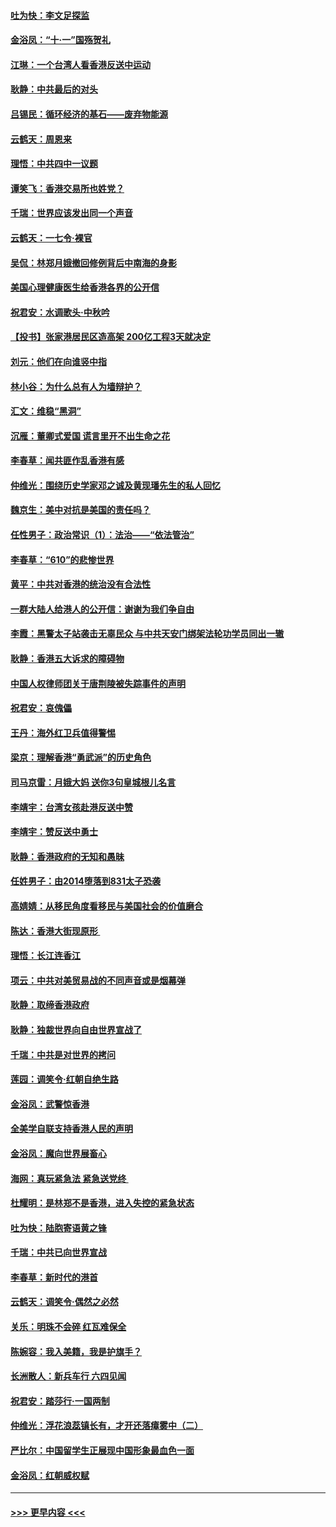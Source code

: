 #### [吐为快：李文足探监](../pages/nsc993/n11509622.md?t=09091500) 
#### [金浴凤：“十‧一”国殇贺礼](../pages/nsc993/n11509593.md?t=09091500) 
#### [江琳：一个台湾人看香港反送中运动](../pages/nsc993/n11509211.md?t=09091500) 
#### [耿静：中共最后的对头](../pages/nsc993/n11508308.md?t=09091500) 
#### [吕锡民：循环经济的基石——废弃物能源](../pages/nsc993/n11508212.md?t=09091500) 
#### [云鹤天：周恩来](../pages/nsc993/n11508055.md?t=09091500) 
#### [理悟：中共四中一议题](../pages/nsc993/n11507782.md?t=09091500) 
#### [谭笑飞：香港交易所也姓党？](../pages/nsc993/n11507753.md?t=09091500) 
#### [千瑞：世界应该发出同一个声音](../pages/nsc993/n11507290.md?t=09091500) 
#### [云鹤天：一七令‧裸官](../pages/nsc993/n11507177.md?t=09091500) 
#### [吴侃：林郑月娥撤回修例背后中南海的身影](../pages/nsc993/n11506876.md?t=09091500) 
#### [美国心理健康医生给香港各界的公开信](../pages/nsc993/n11506809.md?t=09091500) 
#### [祝君安：水调歌头‧中秋吟](../pages/nsc993/n11506758.md?t=09091500) 
#### [【投书】张家港居民区造高架 200亿工程3天就决定](../pages/nsc993/n11506682.md?t=09091500) 
#### [刘元：他们在向谁竖中指](../pages/nsc993/n11505384.md?t=09091500) 
#### [林小谷：为什么总有人为墙辩护？](../pages/nsc993/n11505226.md?t=09091500) 
#### [汇文：维稳“黑洞”](../pages/nsc993/n11504347.md?t=09091500) 
#### [沉雁：董卿式爱国 谎言里开不出生命之花](../pages/nsc993/n11503215.md?t=09091500) 
#### [李春草：闻共匪作乱香港有感](../pages/nsc993/n11503072.md?t=09091500) 
#### [仲维光：围绕历史学家邓之诚及黄现璠先生的私人回忆](../pages/nsc993/n11501330.md?t=09091500) 
#### [魏京生：美中对抗是美国的责任吗？](../pages/nsc993/n11500723.md?t=09091500) 
#### [任性男子：政治常识（1）：法治——“依法管治”](../pages/nsc993/n11500791.md?t=09091500) 
#### [李春草：“610”的悲惨世界](../pages/nsc993/n11501141.md?t=09091500) 
#### [黄平：中共对香港的统治没有合法性](../pages/nsc993/n11499473.md?t=09091500) 
#### [一群大陆人给港人的公开信：谢谢为我们争自由](../pages/nsc993/n11500402.md?t=09091500) 
#### [李霞：黑警太子站袭击无辜民众 与中共天安门绑架法轮功学员同出一辙](../pages/nsc993/n11499805.md?t=09091500) 
#### [耿静：香港五大诉求的障碍物](../pages/nsc993/n11497578.md?t=09091500) 
#### [中国人权律师团关于唐荆陵被失踪事件的声明](../pages/nsc993/n11500014.md?t=09091500) 
#### [祝君安：哀傀儡](../pages/nsc993/n11499776.md?t=09091500) 
#### [王丹：海外红卫兵值得警惕](../pages/nsc993/n11498138.md?t=09091500) 
#### [梁京：理解香港“勇武派”的历史角色](../pages/nsc993/n11498006.md?t=09091500) 
#### [司马京雷：月娥大妈  送你3句皇城根儿名言](../pages/nsc993/n11497885.md?t=09091500) 
#### [李靖宇：台湾女孩赴港反送中赞](../pages/nsc993/n11497721.md?t=09091500) 
#### [李靖宇：赞反送中勇士](../pages/nsc993/n11497452.md?t=09091500) 
#### [耿静：香港政府的无知和愚昧](../pages/nsc993/n11494238.md?t=09091500) 
#### [任姓男子：由2014堕落到831太子恐袭](../pages/nsc993/n11496683.md?t=09091500) 
#### [高婧婧：从移民角度看移民与美国社会的价值磨合](../pages/nsc993/n11495757.md?t=09091500) 
#### [陈达：香港大街现原形 ](../pages/nsc993/n11495441.md?t=09091500) 
#### [理悟：长江连香江](../pages/nsc993/n11495377.md?t=09091500) 
#### [项云：中共对美贸易战的不同声音或是烟幕弹](../pages/nsc993/n11494929.md?t=09091500) 
#### [耿静：取缔香港政府](../pages/nsc993/n11494218.md?t=09091500) 
#### [耿静：独裁世界向自由世界宣战了](../pages/nsc993/n11494190.md?t=09091500) 
#### [千瑞：中共是对世界的拷问](../pages/nsc993/n11493021.md?t=09091500) 
#### [莲园：调笑令‧红朝自绝生路](../pages/nsc993/n11493011.md?t=09091500) 
#### [金浴凤：武警惊香港](../pages/nsc993/n11492994.md?t=09091500) 
#### [全美学自联支持香港人民的声明](../pages/nsc993/n11492630.md?t=09091500) 
#### [金浴凤：魔向世界展畜心](../pages/nsc993/n11492599.md?t=09091500) 
#### [海网：真玩紧急法 紧急送党终 ](../pages/nsc993/n11492535.md?t=09091500) 
#### [杜耀明：是林郑不是香港，进入失控的紧急状态](../pages/nsc993/n11491420.md?t=09091500) 
#### [吐为快：陆胞寄语黄之锋](../pages/nsc993/n11491117.md?t=09091500) 
#### [千瑞：中共已向世界宣战](../pages/nsc993/n11490123.md?t=09091500) 
#### [李春草：新时代的港首](../pages/nsc993/n11489864.md?t=09091500) 
#### [云鹤天：调笑令·偶然之必然](../pages/nsc993/n11489701.md?t=09091500) 
#### [关乐：明珠不会碎 红瓦难保全](../pages/nsc993/n11489647.md?t=09091500) 
#### [陈婉容：我入美籍，我是护旗手？](../pages/nsc993/n11487908.md?t=09091500) 
#### [长洲散人：新兵车行 六四见闻](../pages/nsc993/n11487729.md?t=09091500) 
#### [祝君安：踏莎行‧一国两制](../pages/nsc993/n11487699.md?t=09091500) 
#### [仲维光：浮花浪蕊镇长有，才开还落瘴雾中（二）](../pages/nsc993/n11483286.md?t=09091500) 
#### [严比尔：中国留学生正展现中国形象最血色一面](../pages/nsc993/n11485145.md?t=09091500) 
#### [金浴凤：红朝威权赋](../pages/nsc993/n11485191.md?t=09091500) 

----
#### [ >>> 更早内容 <<< ](../indexes/nsc993-earlier.md)
